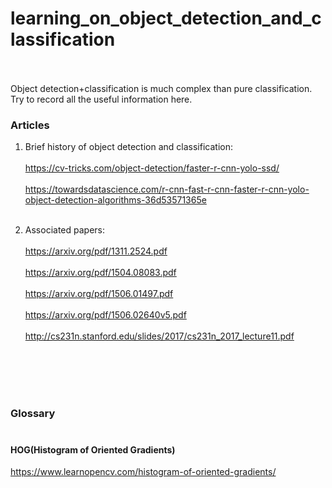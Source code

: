 # learning_on_object_detection_and_classification<br/><br/>

Object detection+classification is much complex than pure classification. Try to record all the useful information here.

### Articles<br/>
1. Brief history of object detection and classification:<br/><br/>
https://cv-tricks.com/object-detection/faster-r-cnn-yolo-ssd/<br/><br/>
https://towardsdatascience.com/r-cnn-fast-r-cnn-faster-r-cnn-yolo-object-detection-algorithms-36d53571365e<br/><br/>

2. Associated papers:<br/><br/>
https://arxiv.org/pdf/1311.2524.pdf<br/><br/>
https://arxiv.org/pdf/1504.08083.pdf<br/><br/>
https://arxiv.org/pdf/1506.01497.pdf<br/><br/>
https://arxiv.org/pdf/1506.02640v5.pdf<br/><br/>
http://cs231n.stanford.edu/slides/2017/cs231n_2017_lecture11.pdf<br/><br/>

<br/><br/><br/>

### Glossary<br/><br/>

#### HOG(Histogram of Oriented Gradients)<br/>
https://www.learnopencv.com/histogram-of-oriented-gradients/<br/>
